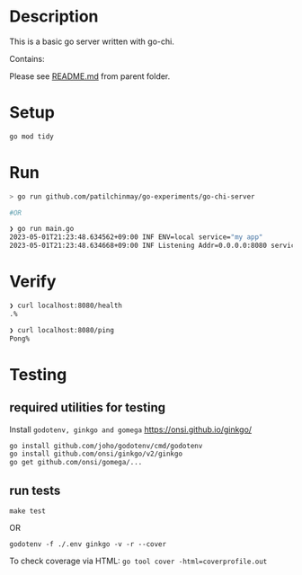# Description

This is a basic go server written with go-chi.

Contains:

Please see [README.md](../README.md#toc) from parent folder.

# Setup

```bash
go mod tidy
```

# Run

```bash
> go run github.com/patilchinmay/go-experiments/go-chi-server

#OR

❯ go run main.go
2023-05-01T21:23:48.634562+09:00 INF ENV=local service="my app"
2023-05-01T21:23:48.634668+09:00 INF Listening Addr=0.0.0.0:8080 service="my app"

```

# Verify
```bash
❯ curl localhost:8080/health
.%

❯ curl localhost:8080/ping
Pong%
```

# Testing

## required utilities for testing

Install `godotenv, ginkgo and gomega`
https://onsi.github.io/ginkgo/

```bash
go install github.com/joho/godotenv/cmd/godotenv
go install github.com/onsi/ginkgo/v2/ginkgo
go get github.com/onsi/gomega/...
```

## run tests

`make test`

OR

`godotenv -f ./.env ginkgo -v -r --cover`

To check coverage via HTML: `go tool cover -html=coverprofile.out`
